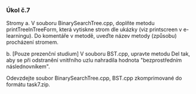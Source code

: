 ### Úkol č.7

Stromy
a. V souboru BinarySearchTree.cpp, doplňte metodu printTreeInTreeForm, která vytiskne strom dle ukázky (viz printscreen v e-learningu). Do komentáře v metodě, uveďte název metody (způsobu) procházení stromem. 

b. [Pouze prezenční studium] V souboru BST.cpp, upravte metodu Del tak, aby se při odstranění vnitřního uzlu nahradila hodnota "bezprostředním následnovníkem". 

Odevzdejte soubor BinarySearchTree.cpp, BST.cpp zkomprimované do formátu task7.zip.